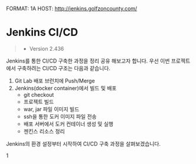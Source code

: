 FORMAT: 1A
HOST: http://jenkins.golfzoncounty.com/

# **Jenkins CI/CD**
>   - Version 2.436

Jenkins를 통한 CI/CD 구축한 과정을 정리 공유 해보고자 합니다.
우선 이번 프로젝트에서 구축하려는 CI/CD 구조는 다음과 같습니다.

1. Git Lab 배포 브런치에 Push/Merge
2. Jenkins(docker container)에서 빌드 및 배포
    + git checkout
    + 프로젝트 빌드
    + war, jar 파일 이미지 빌드
    + ssh을 통한 도커 이미지 파일 전송
    + 배포 서버에서 도커 컨테이너 생성 및 실행
    + 젠킨스 리소스 정리

Jenkins의 환경 설정부터 시작하여 CI/CD 구축 과정을 살펴보겠습니다.

1

